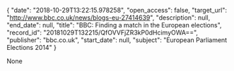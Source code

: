 {
  "date": "2018-10-29T13:22:15.978258", 
  "open_access": false, 
  "target_url": "http://www.bbc.co.uk/news/blogs-eu-27414639", 
  "description": null, 
  "end_date": null, 
  "title": "BBC:  Finding a match in the European elections", 
  "record_id": "20181029T132215/QfOVVFjZR3kP0dHcimyOWA==", 
  "publisher": "bbc.co.uk", 
  "start_date": null, 
  "subject": "European Parliament Elections 2014"
}

None